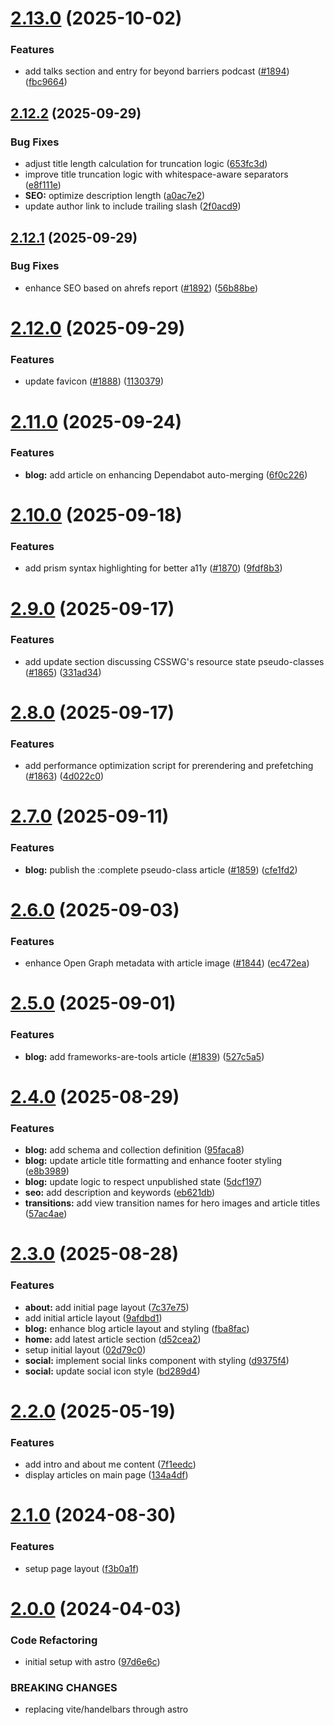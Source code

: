 # [2.13.0](https://github.com/Th3S4mur41/th3s4mur41.me/compare/v2.12.2...v2.13.0) (2025-10-02)


### Features

* add talks section and entry for beyond barriers podcast ([#1894](https://github.com/Th3S4mur41/th3s4mur41.me/issues/1894)) ([fbc9664](https://github.com/Th3S4mur41/th3s4mur41.me/commit/fbc96641c1a2849db6fe2cec12c25c2b0b822757))

## [2.12.2](https://github.com/Th3S4mur41/th3s4mur41.me/compare/v2.12.1...v2.12.2) (2025-09-29)


### Bug Fixes

* adjust title length calculation for truncation logic ([653fc3d](https://github.com/Th3S4mur41/th3s4mur41.me/commit/653fc3d658077ab781b0f3252fb213bfc5ce2a39))
* improve title truncation logic with whitespace-aware separators ([e8f111e](https://github.com/Th3S4mur41/th3s4mur41.me/commit/e8f111e3f22fa5ea21482928b6e4430b04b930a4))
* **SEO:** optimize description length ([a0ac7e2](https://github.com/Th3S4mur41/th3s4mur41.me/commit/a0ac7e232b1fdac77be210ef495abe9ea5ae7b00))
* update author link to include trailing slash ([2f0acd9](https://github.com/Th3S4mur41/th3s4mur41.me/commit/2f0acd944c7ffc366c499125cfc50175ea949699))

## [2.12.1](https://github.com/Th3S4mur41/th3s4mur41.me/compare/v2.12.0...v2.12.1) (2025-09-29)


### Bug Fixes

* enhance SEO based on ahrefs report ([#1892](https://github.com/Th3S4mur41/th3s4mur41.me/issues/1892)) ([56b88be](https://github.com/Th3S4mur41/th3s4mur41.me/commit/56b88bedb83480f889db87d9dabada142c7dddbc))

# [2.12.0](https://github.com/Th3S4mur41/th3s4mur41.me/compare/v2.11.0...v2.12.0) (2025-09-29)


### Features

* update favicon ([#1888](https://github.com/Th3S4mur41/th3s4mur41.me/issues/1888)) ([1130379](https://github.com/Th3S4mur41/th3s4mur41.me/commit/11303798104693ebc8e9b1220ac7804de5d139d4))

# [2.11.0](https://github.com/Th3S4mur41/th3s4mur41.me/compare/v2.10.0...v2.11.0) (2025-09-24)


### Features

* **blog:** add article on enhancing Dependabot auto-merging ([6f0c226](https://github.com/Th3S4mur41/th3s4mur41.me/commit/6f0c22647e17cd099330b3dfb5033374621fed8e))

# [2.10.0](https://github.com/Th3S4mur41/th3s4mur41.me/compare/v2.9.0...v2.10.0) (2025-09-18)


### Features

* add prism syntax highlighting for better a11y ([#1870](https://github.com/Th3S4mur41/th3s4mur41.me/issues/1870)) ([9fdf8b3](https://github.com/Th3S4mur41/th3s4mur41.me/commit/9fdf8b37b9118ffe59904534ad90497df0782a7f))

# [2.9.0](https://github.com/Th3S4mur41/th3s4mur41.me/compare/v2.8.0...v2.9.0) (2025-09-17)


### Features

* add update section discussing CSSWG's resource state pseudo-classes ([#1865](https://github.com/Th3S4mur41/th3s4mur41.me/issues/1865)) ([331ad34](https://github.com/Th3S4mur41/th3s4mur41.me/commit/331ad34a649613a9128b5025d099f51e92c78a6c))

# [2.8.0](https://github.com/Th3S4mur41/th3s4mur41.me/compare/v2.7.0...v2.8.0) (2025-09-17)


### Features

* add performance optimization script for prerendering and prefetching ([#1863](https://github.com/Th3S4mur41/th3s4mur41.me/issues/1863)) ([4d022c0](https://github.com/Th3S4mur41/th3s4mur41.me/commit/4d022c0ce0aff731fc28a239efe3eb74299e3a06))

# [2.7.0](https://github.com/Th3S4mur41/th3s4mur41.me/compare/v2.6.0...v2.7.0) (2025-09-11)


### Features

* **blog:** publish the :complete pseudo-class article ([#1859](https://github.com/Th3S4mur41/th3s4mur41.me/issues/1859)) ([cfe1fd2](https://github.com/Th3S4mur41/th3s4mur41.me/commit/cfe1fd233623eacba6bac63da750d6af4f44ac26))

# [2.6.0](https://github.com/Th3S4mur41/th3s4mur41.me/compare/v2.5.0...v2.6.0) (2025-09-03)


### Features

* enhance Open Graph metadata with article image ([#1844](https://github.com/Th3S4mur41/th3s4mur41.me/issues/1844)) ([ec472ea](https://github.com/Th3S4mur41/th3s4mur41.me/commit/ec472ea762f599ca2c9f60d0ff87f507e67ce118))

# [2.5.0](https://github.com/Th3S4mur41/th3s4mur41.me/compare/v2.4.0...v2.5.0) (2025-09-01)


### Features

* **blog:** add frameworks-are-tools article ([#1839](https://github.com/Th3S4mur41/th3s4mur41.me/issues/1839)) ([527c5a5](https://github.com/Th3S4mur41/th3s4mur41.me/commit/527c5a50ed9987447bc8fe91f5ac2a846d7199c9))

# [2.4.0](https://github.com/Th3S4mur41/th3s4mur41.me/compare/v2.3.0...v2.4.0) (2025-08-29)


### Features

* **blog:** add schema and collection definition ([95faca8](https://github.com/Th3S4mur41/th3s4mur41.me/commit/95faca8963a8fe8a9ef0a25ed9f0793840ea4062))
* **blog:** update article title formatting and enhance footer styling ([e8b3989](https://github.com/Th3S4mur41/th3s4mur41.me/commit/e8b39896d75c0335ced7b06027163083018d3320))
* **blog:** update logic to respect unpublished state ([5dcf197](https://github.com/Th3S4mur41/th3s4mur41.me/commit/5dcf197b7cf0cd55fc0fa943f93a70fb4cc02154))
* **seo:** add description and keywords ([eb621db](https://github.com/Th3S4mur41/th3s4mur41.me/commit/eb621dbf7ec8d68cc42516a459f17dc585a93d31))
* **transitions:** add view transition names for hero images and article titles ([57ac4ae](https://github.com/Th3S4mur41/th3s4mur41.me/commit/57ac4ae9c6a228175dd3dda344d4668aa4e2eb31))

# [2.3.0](https://github.com/Th3S4mur41/th3s4mur41.me/compare/v2.2.0...v2.3.0) (2025-08-28)


### Features

* **about:** add initial page layout ([7c37e75](https://github.com/Th3S4mur41/th3s4mur41.me/commit/7c37e750771fec348db156a6d9ed628d03eaecba))
* add initial article layout ([9afdbd1](https://github.com/Th3S4mur41/th3s4mur41.me/commit/9afdbd1cbb21a7893dd1ac04b6656c39555bb6cf))
* **blog:** enhance blog article layout and styling ([fba8fac](https://github.com/Th3S4mur41/th3s4mur41.me/commit/fba8facf9480d30dc934aac5545fa76bd60ff176))
* **home:** add latest article section ([d52cea2](https://github.com/Th3S4mur41/th3s4mur41.me/commit/d52cea2e86e179859c8fefcac13bcb160a751e3e))
* setup initial layout ([02d79c0](https://github.com/Th3S4mur41/th3s4mur41.me/commit/02d79c029f4076fce75b9f8f71632267209f3e9b))
* **social:** implement social links component with styling ([d9375f4](https://github.com/Th3S4mur41/th3s4mur41.me/commit/d9375f48ecdab01f50c8ab85238df323057aaf5d))
* **social:** update social icon style ([bd289d4](https://github.com/Th3S4mur41/th3s4mur41.me/commit/bd289d4091c12c0fec2fad01d07ba68cb5f89f3f))

# [2.2.0](https://github.com/Th3S4mur41/th3s4mur41.me/compare/v2.1.0...v2.2.0) (2025-05-19)


### Features

* add intro and about me content ([7f1eedc](https://github.com/Th3S4mur41/th3s4mur41.me/commit/7f1eedc439d1dfc4a12e60455aa2aea2cd114084))
* display articles on main page ([134a4df](https://github.com/Th3S4mur41/th3s4mur41.me/commit/134a4dfc8174ee2ce12005ef39b4dc712df65f0c))

# [2.1.0](https://github.com/Th3S4mur41/th3s4mur41.me/compare/v2.0.0...v2.1.0) (2024-08-30)


### Features

* setup page layout ([f3b0a1f](https://github.com/Th3S4mur41/th3s4mur41.me/commit/f3b0a1f4fa1876b856a168eb844c3cb238ef8963))

# [2.0.0](https://github.com/Th3S4mur41/th3s4mur41.me/compare/v1.0.0...v2.0.0) (2024-04-03)


### Code Refactoring

* initial setup with astro ([97d6e6c](https://github.com/Th3S4mur41/th3s4mur41.me/commit/97d6e6c14a9b0b6e6b7a23b677659963f7e946e3))


### BREAKING CHANGES

* replacing vite/handelbars through astro
